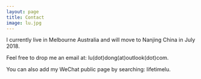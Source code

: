```yaml
---
layout: page
title: Contact
image: lu.jpg
---
```


I currently live in Melbourne Australia and will move to Nanjing China in July 2018.

Feel free to drop me an email at: lu(dot)dong(at)outlook(dot)com.

You can also add my WeChat public page by searching: lifetimelu.